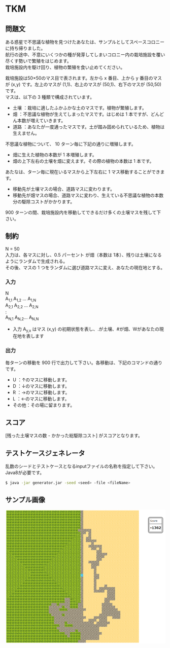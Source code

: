 # TKM

## 問題文
ある惑星で不思議な植物を見つけたあなたは、サンプルとしてスペースコロニーに持ち帰りました。  
航行の途中、不意にいくつかの種が発芽してしまいコロニー内の栽培施設を覆い尽くす勢いで繁殖をはじめます。  
栽培施設内を駆け回り、植物の繁殖を食い止めてください。  
  
栽培施設は50×50のマス目で表されます。左から x 番目、上から y 番目のマスが (x,y) です。左上のマスが (1,1)、右上のマスが (50,1)、右下のマスが (50,50) です。  
マスは、以下の 3 種類で構成されています。  

- 土壌	：栽培に適したふかふかな土のマスです。植物が繁殖します。
- 畑	：不思議な植物が生えてしまったマスです。はじめは 1 本ですが、どんどん本数が増えていきます。
- 道路	：あなたが一度通ったマスです。土が踏み固められているため、植物は生えません。

不思議な植物について、 10 ターン毎に下記の通りに増殖します。

- 畑に生えた植物の本数が 1 本増殖します。
- 畑の上下左右の土壌を畑に変えます。その際の植物の本数は 1 本です。

あたなは、ターン毎に現在いるマスから上下左右に 1 マス移動することができます。  

- 移動先が土壌マスの場合、道路マスに変わります。
- 移動先が畑マスの場合、道路マスに変わり、生えている不思議な植物の本数分の駆除コストがかかります。

 900 ターンの間、栽培施設内を移動してできるだけ多くの土壌マスを残して下さい。


## 制約
N = 50  
入力は、各マスに対し、0.5 パーセント が畑（本数は 1本）、残りは土壌になるようにランダムで生成される。  
その後、マスの 1 つをランダムに選び道路マスに変え、あなたの現在地とする。

### 入力
N  
A<sub>1,1</sub> A<sub>1,2</sub> ... A<sub>1,N</sub>  
A<sub>2,1</sub> A<sub>2,2</sub> ... A<sub>2,N</sub>  
:  
A<sub>N,1</sub> A<sub>N,2</sub>...  A<sub>N,N</sub>  
  
- 入力 A<sub>y,x</sub> はマス (x,y) の初期状態を表し、.が土壌、#が畑、Wがあなたの現在地を表します

### 出力
毎ターンの移動を 900 行で出力して下さい。各移動は、下記のコマンドの通りです。
- U		：↑のマスに移動します。
- D		：↓のマスに移動します。
- R		：→のマスに移動します。
- L		：←のマスに移動します。
- その他：その場に留まります。

## スコア
[残った土壌マスの数 - かかった総駆除コスト] がスコアとなります。

## テストケースジェネレータ
乱数のシードとテストケースとなるinputファイルの名称を指定して下さい。Java8が必要です。
```sh
$ java -jar generator.jar -seed <seed> -file <fileName>
```

## サンプル画像
  
![1.png](image/1.png)

